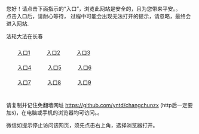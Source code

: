 您好！请点击下面指示的“入口”，浏览此网站是安全的，且为您带来平安。。 <br/>
点击入口后，请耐心等待， 过程中可能会出现无法打开的提示，请忽略，最终会进入网站. </br>

法轮大法在长春<br/>
<div style="padding:10px"><a style="margin:20px" target="_blank" href="https://d1ptsfgz6v3423.cloudfront.net/2Qpsp?bqkcfaou" id="ccLink1" rel="nofollow">入口1</a> <a target="_blank" style="margin:20px" href="https://d1q8ld97jgu93r.cloudfront.net/2Qpsp?nsnlcc" id="ccLink2" rel="nofollow">入口2</a> <a style="margin:20px" target="_blank" href="https://d3uh2vydk9nbpq.cloudfront.net/2Qpsp?xqtmlj" id="ccLink3" rel="nofollow">入口3</a></div>

<div style="padding:10px" ><a style="margin:20px" target="_blank" href="https://d1ptsfgz6v3423.cloudfront.net/2Qpsp?bqkcfaou" id="ccLink4" rel="nofollow">入口4</a> <a style="margin:20px" href="https://d1q8ld97jgu93r.cloudfront.net/2Qpsp?nsnlcc" target="_blank" id="ccLink5" rel="nofollow">入口5</a> <a style="margin:20px" href="https://d3uh2vydk9nbpq.cloudfront.net/2Qpsp?xqtmlj" target="_blank" id="ccLink6" rel="nofollow">入口6</a></div>

<div style="padding:10px"><a style="margin:20px" target="_blank" href="https://d1ptsfgz6v3423.cloudfront.net/2Qpsp?bqkcfaou" id="ccLink7" rel="nofollow">入口7</a> <a style="margin:20px" href="https://d1q8ld97jgu93r.cloudfront.net/2Qpsp?nsnlcc" target="_blank" id="ccLink8" rel="nofollow">入口8</a> <a style="margin:20px" target="_blank" href="https://d3uh2vydk9nbpq.cloudfront.net/2Qpsp?xqtmlj" id="ccLink9" rel="nofollow">入口9</a></div>

<br/>



请复制并记住免翻墙网址 https://github.com/yntd/changchunzx (http后一定要加s)，在电脑或手机的浏览器均可访问。。<br/>

微信如提示停止访问该网页，须先点击右上角，选择浏览器打开。
